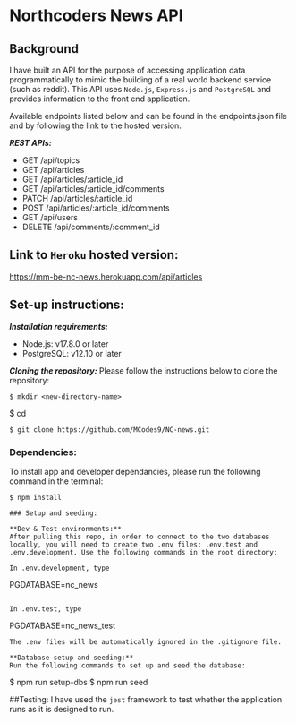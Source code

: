 # Northcoders News API

## Background

I have built an API for the purpose of accessing application data programmatically to mimic the building of a real world backend service (such as reddit). This API uses `Node.js`, `Express.js` and `PostgreSQL` and provides information to the front end application. 

Available endpoints listed below and can be found in the endpoints.json file and by following the link to the hosted version.

***REST APIs:***
- GET /api/topics
- GET /api/articles
- GET /api/articles/:article_id
- GET /api/articles/:article_id/comments
- PATCH /api/articles/:article_id
- POST /api/articles/:article_id/comments
- GET /api/users
- DELETE /api/comments/:comment_id

## Link to `Heroku` hosted version:
https://mm-be-nc-news.herokuapp.com/api/articles

## Set-up instructions:

***Installation requirements:***
- Node.js: v17.8.0 or later
- PostgreSQL: v12.10 or later

***Cloning the repository:***
Please follow the instructions below to clone the repository: 
```
$ mkdir <new-directory-name>

```
$ cd <new-directory-name>

```
$ git clone https://github.com/MCodes9/NC-news.git
```

### Dependencies: 
To install app and developer dependancies, please run the following command in the terminal: 
```
$ npm install

### Setup and seeding: 

**Dev & Test environments:**
After pulling this repo, in order to connect to the two databases locally, you will need to create two .env files: .env.test and .env.development. Use the following commands in the root directory:

In .env.development, type

```
PGDATABASE=nc_news
```

In .env.test, type

```
PGDATABASE=nc_news_test
```
The .env files will be automatically ignored in the .gitignore file.

**Database setup and seeding:**
Run the following commands to set up and seed the database: 
```
$ npm run setup-dbs
$ npm run seed 


##Testing:
I have used the `jest` framework to test whether the application runs as it is designed to run.



